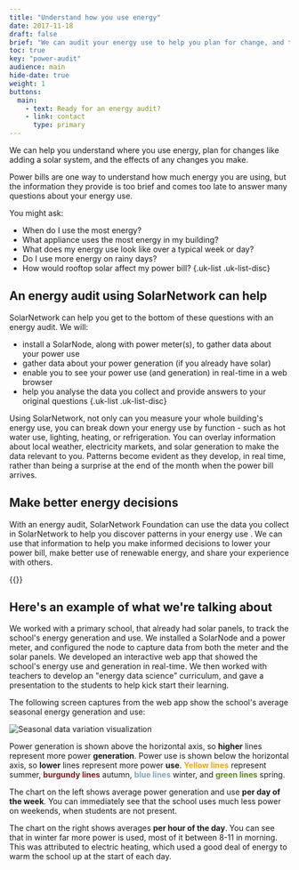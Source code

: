 ```yaml
---
title: "Understand how you use energy"
date: 2017-11-18
draft: false
brief: "We can audit your energy use to help you plan for change, and to understand the effects of any changes you make."
toc: true
key: "power-audit"
audience: main
hide-date: true
weight: 1
buttons:
  main:
    - text: Ready for an energy audit?
    - link: contact
      type: primary
---
```

We can help you understand where you use energy, plan for changes like adding a solar system, and the effects of any changes you make.

Power bills are one way to understand how much energy you are using, but the information they
provide is too brief and comes too late to answer many questions about your energy use.

You might ask:

 * When do I use the most energy?
 * What appliance uses the most energy in my building?
 * What does my energy use look like over a typical week or day?
 * Do I use more energy on rainy days?
 * How would rooftop solar affect my power bill?
{.uk-list .uk-list-disc}

## An energy audit using SolarNetwork can help

SolarNetwork can help you get to the bottom of these questions with an energy audit. We will:

 * install a SolarNode, along with power meter(s), to gather data about your power use
 * gather data about your power generation (if you already have solar)
 * enable you to see your power use (and generation) in real-time in a web browser
 * help you analyse the data you collect and provide answers to your original questions
{.uk-list .uk-list-disc}

Using SolarNetwork, not only can you measure your whole building's energy use, you can break down your energy use by function - such as hot water use, lighting, heating, or refrigeration. You can overlay information about local weather, electricity markets, and solar generation to make the data relevant to you. Patterns become evident as they develop, in real time, rather than being a surprise at the end of the month when the power bill arrives.

## Make better energy decisions

With an energy audit, SolarNetwork Foundation can use the data you collect in SolarNetwork to help you discover patterns in your energy use . We can use that information to help you make informed decisions to lower your power bill, make better use of
renewable energy, and share your experience with others.

{{<button-bar buttons="main"/>}}

## Here's an example of what we're talking about

We worked with a primary school, that already had solar panels, to track the school's energy generation and use. We installed a SolarNode and a power meter, and configured the node to capture data from both the meter and the solar panels. We developed an interactive web app that showed the school's energy use and generation in real-time. We then worked with teachers to develop an "energy data science" curriculum, and gave a presentation to the students to help kick start their learning.

The following screen captures from the web app show the school's average seasonal energy generation and use:

![Seasonal data variation visualization](/img/services/seasonal-energy-1620x512.png)

Power
generation is shown above the horizontal axis, so __higher__ lines represent more power __generation__.
Power use is shown below the horizontal axis, so __lower__ lines represent more power
__use__. <span style="color: rgb(233, 167, 18); font-weight: 700;">Yellow lines</span> represent
summer, <span style="color: rgb(118, 33, 35); font-weight: 700;">burgundy lines</span> autumn, <span
style="color: rgb(128, 163, 183); font-weight: 700;">blue lines</span> winter, and <span
style="color: rgb(92, 135, 38); font-weight: 700;">green lines</span> spring.

The chart on the left shows average power generation and use __per day of the week__. You can
immediately see that the school uses much less power on weekends, when students are not present.

The chart on the right shows
averages __per hour of the day__. You can see that in winter far more power is used, most of it
between 8-11 in morning. This was attributed to electric heating, which used a good deal of energy to
warm the school up at the start of each day.

